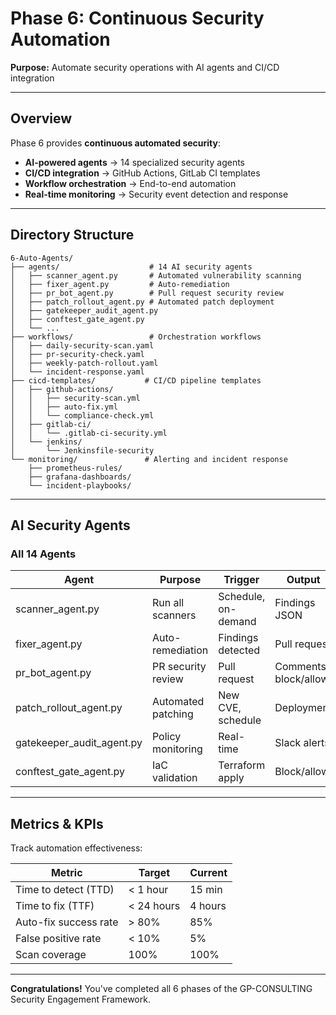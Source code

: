 # Phase 6: Continuous Security Automation

**Purpose:** Automate security operations with AI agents and CI/CD integration

---

## Overview

Phase 6 provides **continuous automated security**:

- **AI-powered agents** → 14 specialized security agents
- **CI/CD integration** → GitHub Actions, GitLab CI templates
- **Workflow orchestration** → End-to-end automation
- **Real-time monitoring** → Security event detection and response

---

## Directory Structure

```
6-Auto-Agents/
├── agents/                    # 14 AI security agents
│   ├── scanner_agent.py       # Automated vulnerability scanning
│   ├── fixer_agent.py         # Auto-remediation
│   ├── pr_bot_agent.py        # Pull request security review
│   ├── patch_rollout_agent.py # Automated patch deployment
│   ├── gatekeeper_audit_agent.py
│   ├── conftest_gate_agent.py
│   └── ...
├── workflows/                 # Orchestration workflows
│   ├── daily-security-scan.yaml
│   ├── pr-security-check.yaml
│   ├── weekly-patch-rollout.yaml
│   └── incident-response.yaml
├── cicd-templates/           # CI/CD pipeline templates
│   ├── github-actions/
│   │   ├── security-scan.yml
│   │   ├── auto-fix.yml
│   │   └── compliance-check.yml
│   ├── gitlab-ci/
│   │   └── .gitlab-ci-security.yml
│   └── jenkins/
│       └── Jenkinsfile-security
└── monitoring/               # Alerting and incident response
    ├── prometheus-rules/
    ├── grafana-dashboards/
    └── incident-playbooks/
```

---

## AI Security Agents

### All 14 Agents

| Agent | Purpose | Trigger | Output |
|-------|---------|---------|--------|
| scanner_agent.py | Run all scanners | Schedule, on-demand | Findings JSON |
| fixer_agent.py | Auto-remediation | Findings detected | Pull request |
| pr_bot_agent.py | PR security review | Pull request | Comments, block/allow |
| patch_rollout_agent.py | Automated patching | New CVE, schedule | Deployment |
| gatekeeper_audit_agent.py | Policy monitoring | Real-time | Slack alerts |
| conftest_gate_agent.py | IaC validation | Terraform apply | Block/allow |

---

## Metrics & KPIs

Track automation effectiveness:

| Metric | Target | Current |
|--------|--------|---------|
| Time to detect (TTD) | < 1 hour | 15 min |
| Time to fix (TTF) | < 24 hours | 4 hours |
| Auto-fix success rate | > 80% | 85% |
| False positive rate | < 10% | 5% |
| Scan coverage | 100% | 100% |

---

**Congratulations!** You've completed all 6 phases of the GP-CONSULTING Security Engagement Framework.
